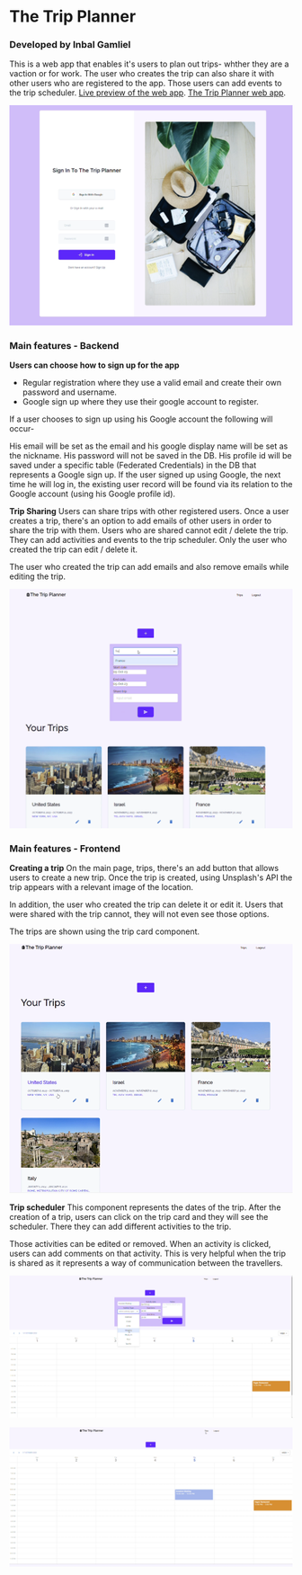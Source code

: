 # The Trip Planner

### Developed by Inbal Gamliel
This is a web app that enables it's users to plan out trips- whther they are a vaction or for work. 
The user who creates the trip can also share it with other users who are registered to the app. 
Those users can add events to the trip scheduler.
[Live preview of the web app](http://bit.ly/48fo60Z).
[The Trip Planner web app](https://trip-planner-n1g3.onrender.com/login).

![Login page](./images/img1.png)


### Main features - Backend

**Users can choose how to sign up for the app**

- Regular registration where they use a valid email and create their own password and username.
- Google sign up where they use their google account to register.

If a user chooses to sign up using his Google account the following will occur-

His email will be set as the email and his google display name will be set as the nickname.
His password will not be saved in the DB.
His profile id will be saved under a specific table (Federated Credentials) in the DB that represents a Google sign up.
If the user signed up using Google, the next time he will log in, the existing user record will be found via its relation to the Google account (using his Google profile id).


**Trip Sharing**
Users can share trips with other registered users.
Once a user creates a trip, there's an option to add emails of other users in order to share the trip with them.
Users who are shared cannot edit / delete the trip. They can add activities and events to the trip scheduler.
Only the user who created the trip can edit / delete it.

The user who created the trip can add emails and also remove emails while editing the trip.

![Add trip form](./images/img3.png)


### Main features - Frontend

**Creating a trip**
On the main page, trips, there's an add button that allows users to create a new trip.
Once the trip is created, using Unsplash's API the trip appears with a relevant image of the location.

In addition, the user who created the trip can delete it or edit it. Users that were shared with the trip cannot, they will not even see those options.

The trips are shown using the trip card component.

![Trips page](./images/img2.png)


**Trip scheduler**
This component represents the dates of the trip.
After the creation of a trip, users can click on the trip card and they will see the scheduler. There they can add different activities to the trip.

Those activities can be edited or removed.
When an activity is clicked, users can add comments on that activity. This is very helpful when the trip is shared as it represents a way of communication between the travellers.

![Trip scheduler](./images/img4.png)

![Added meeting to the trip scheduler](./images/img5.png)
